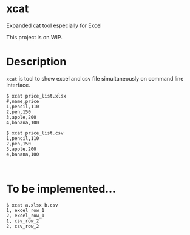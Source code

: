 # xcat

Expanded cat tool especially for Excel

This project is on WIP.

# Description
`xcat` is tool to show excel and csv file simultaneously on command line interface.

``` abap
$ xcat price_list.xlsx
#,name,price
1,pencil,110
2,pen,150
3,apple,200
4,banana,100

$ xcat price_list.csv
1,pencil,110
2,pen,150
3,apple,200
4,banana,100



```

# To be implemented...

```
$ xcat a.xlsx b.csv
1, excel_row_1
2, excel_row_1
1, csv_row_2
2, csv_row_2
```
